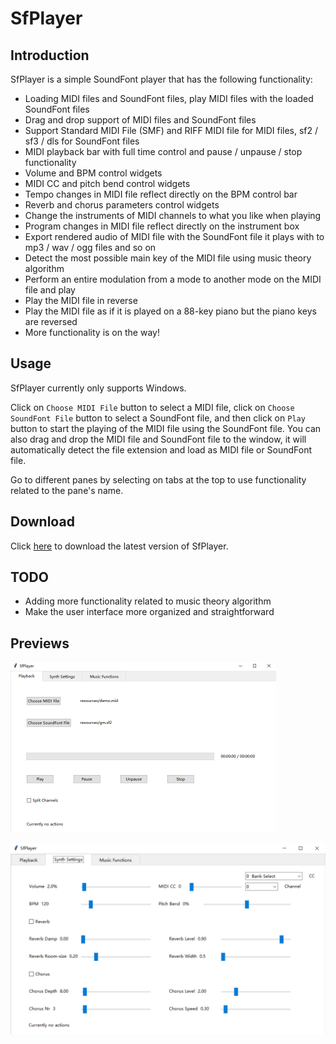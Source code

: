 # SfPlayer

## Introduction

SfPlayer is a simple SoundFont player that has the following functionality:

* Loading MIDI files and SoundFont files, play MIDI files with the loaded SoundFont files
* Drag and drop support of MIDI files and SoundFont files
* Support Standard MIDI File (SMF) and RIFF MIDI file for MIDI files, sf2 / sf3 / dls for SoundFont files
* MIDI playback bar with full time control and pause / unpause / stop functionality
* Volume and BPM control widgets
* MIDI CC and pitch bend control widgets
* Tempo changes in MIDI file reflect directly on the BPM control bar
* Reverb and chorus parameters control widgets
* Change the instruments of MIDI channels to what you like when playing
* Program changes in MIDI file reflect directly on the instrument box
* Export rendered audio of MIDI file with the SoundFont file it plays with to mp3 / wav / ogg files and so on
* Detect the most possible main key of the MIDI file using music theory algorithm
* Perform an entire modulation from a mode to another mode on the MIDI file and play
* Play the MIDI file in reverse
* Play the MIDI file as if it is played on a 88-key piano but the piano keys are reversed
* More functionality is on the way!


## Usage

SfPlayer currently only supports Windows.

Click on `Choose MIDI File` button to select a MIDI file, click on `Choose SoundFont File` button to select a SoundFont file, and then click on `Play` button to start the playing of the MIDI file using the SoundFont file. You can also drag and drop the MIDI file and SoundFont file to the window, it will automatically detect the file extension and load as MIDI file or SoundFont file.

Go to different panes by selecting on tabs at the top to use functionality related to the pane's name.

## Download

Click [here](https://github.com/Rainbow-Dreamer/SfPlayer/archive/refs/heads/main.zip) to download the latest version of SfPlayer.


## TODO

* Adding more functionality related to music theory algorithm
* Make the user interface more organized and straightforward


## Previews

<img src="previews/1.jpg" alt="image" style="zoom:50%;" />

![image](previews/2.jpg)
